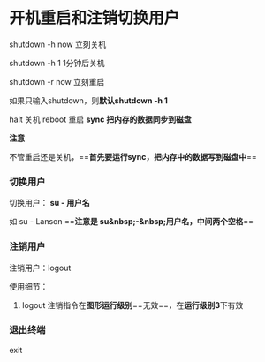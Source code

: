 # 开机重启和注销切换用户

shutdown -h now  立刻关机

shutdown -h 1 		1分钟后关机

shutdown -r now	立刻重启

如果只输入shutdown，则**默认shutdown -h 1**

halt 关机   reboot 重启  **sync 把内存的数据同步到磁盘**

**注意**

不管重启还是关机，==**首先要运行sync，把内存中的数据写到磁盘中**==

### 切换用户

切换用户：  **su - 用户名**

如 su - Lanson  ==**注意是 su\&nbsp;-\&nbsp;用户名，中间两个空格**==

### 注销用户

注销用户：logout

使用细节：

1. logout 注销指令在**图形运行级别**==无效==，在**运行级别3**下有效

### 退出终端

exit